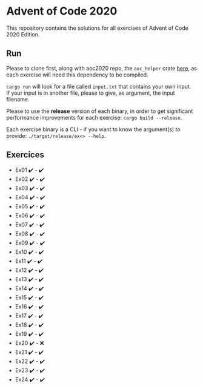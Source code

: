 # Advent of Code 2020

This repository contains the solutions for all exercises of Advent of Code 2020 Edition.

## Run

Please to clone first, along with aoc2020 repo, the `aoc_helper` crate [here](https://github.com/k0pernicus/aoc_helper),
as each exercise will need this dependency to be compiled.

`cargo run` will look for a file called `input.txt` that contains your own input.  
If your input is in another file, please to give, as argument, the input filename.

Please to use the **release** version of each binary, in order to get significant performance improvements 
for each exercise: `cargo build --release`.

Each exercise binary is a CLI - if you want to know the argument(s) to provide: `./target/release/ex<> --help`.

## Exercices

* Ex01 ✔️ - ✔️
* Ex02 ✔️ - ✔️
* Ex03 ✔️ - ✔️
* Ex04 ✔️ - ✔️
* Ex05 ✔️ - ✔️
* Ex06 ✔️ - ✔️
* Ex07 ✔️ - ✔️
* Ex08 ✔️ - ✔️
* Ex09 ✔️ - ✔️
* Ex10 ✔️ - ✔️
* Ex11 ✔️ - ✔️
* Ex12 ✔️ - ✔️
* Ex13 ✔️ - ✔️
* Ex14 ✔️ - ✔️
* Ex15 ✔️ - ✔️
* Ex16 ✔️ - ✔️
* Ex17 ✔️ - ✔️
* Ex18 ✔️ - ✔️
* Ex19 ✔️ - ✔️
* Ex20 ✔️ - ❌
* Ex21 ✔️ - ✔️
* Ex22 ✔️ - ✔️
* Ex23 ✔️ - ✔️
* Ex24 ✔️ - ✔️
